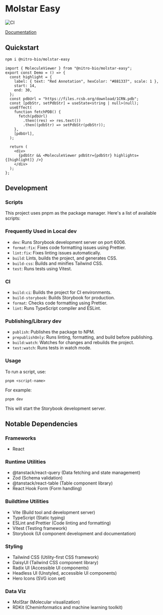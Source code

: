 # Molstar Easy

![CI](https://github.com/nitro-bio/molstar-easy/actions/workflows/main.yml/badge.svg)

[Documentation](https://docs.nitro.bio)

## Quickstart

```sh
npm i @nitro-bio/molstar-easy
```

```tsx
import { MoleculeViewer } from "@nitro-bio/molstar-easy";
export const Demo = () => {
  const highlight = {
    label: { text: "Red Annotation", hexColor: "#881337", scale: 1 },
    start: 14,
    end: 30,
  };
  const pdbUrl = "https://files.rcsb.org/download/1CRN.pdb";
  const [pdbStr, setPdbStr] = useState<string | null>(null);
  useEffect(
    function fetchPDB() {
      fetch(pdbUrl)
        .then((res) => res.text())
        .then((pdbStr) => setPdbStr(pdbStr));
    },
    [pdbUrl],
  );

  return (
    <div>
      {pdbStr && <MoleculeViewer pdbStr={pdbStr} highlights={[highlight]} />}
    </div>
  );
};
```

## Development

### Scripts

This project uses pnpm as the package manager. Here's a list of available scripts:

### Frequently Used in Local dev

- `dev`: Runs Storybook development server on port 6006.
- `format:fix`: Fixes code formatting issues using Prettier.
- `lint:fix`: Fixes linting issues automatically.
- `build`: Lints, builds the project, and generates CSS.
- `build-css`: Builds and minifies Tailwind CSS.
- `test`: Runs tests using Vitest.

### CI

- `build:ci`: Builds the project for CI environments.
- `build-storybook`: Builds Storybook for production.
- `format`: Checks code formatting using Prettier.
- `lint`: Runs TypeScript compiler and ESLint.

### Publishing/Library dev

- `publish`: Publishes the package to NPM.
- `prepublishOnly`: Runs linting, formatting, and build before publishing.
- `build:watch`: Watches for changes and rebuilds the project.
- `test:watch`: Runs tests in watch mode.

### Usage

To run a script, use:

```
pnpm <script-name>
```

For example:

```
pnpm dev
```

This will start the Storybook development server.

## Notable Dependencies

### Frameworks

- React

### Runtime Utilities

- @tanstack/react-query (Data fetching and state management)
- Zod (Schema validation)
- @tanstack/react-table (Table component library)
- React Hook Form (Form handling)

### Buildtime Utilities

- Vite (Build tool and development server)
- TypeScript (Static typing)
- ESLint and Prettier (Code linting and formatting)
- Vitest (Testing framework)
- Storybook (UI component development and documentation)

### Styling

- Tailwind CSS (Utility-first CSS framework)
- DaisyUI (Tailwind CSS component library)
- Radix UI (Accessible UI components)
- Headless UI (Unstyled, accessible UI components)
- Hero Icons (SVG icon set)

### Data Viz

- MolStar (Molecular visualization)
- RDKit (Cheminformatics and machine learning toolkit)
